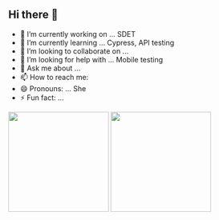 ## Hi there 👋


- 🔭 I’m currently working on ... SDET
- 🌱 I’m currently learning ... Cypress, API testing
- 👯 I’m looking to collaborate on ... 
- 🤔 I’m looking for help with ... Mobile testing
- 💬 Ask me about ... 
- 📫 How to reach me: 
- 😄 Pronouns: ... She
- ⚡ Fun fact: ... 

</p>
  <p align='left'>
  <img src="https://github-readme-stats.vercel.app/api?username=Geethu-9-1-4&theme=dark&show_icons=true&count_private=true" height="200px" />
  <img src="https://github-readme-stats.vercel.app/api/top-langs/?username=Geethu-9-1-4&theme=tokyonight"  height="200px"/>
</P>
